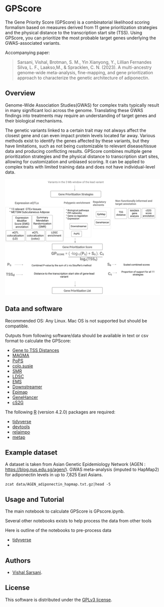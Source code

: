 # GPScore 
The Gene Priority Score (GPScore) is a combinatorial likelihood scoring formalism based on measures derived from 11 gene prioritization strategies and the physical distance to the transcription start site (TSS). Using GPScore, you can prioritize the most probable target genes underlying the GWAS-associated variants.

Accompanying paper:

>Sarsani, Vishal, Brotman, S. M., Yin Xianyong, Y., Lillian Fernandes Silva, L. F., Laakso,M., & Spracklen, C. N. (2023). A multi-ancestry genome-wide meta-analysis, fine-mapping, and gene prioritization approach to characterize the genetic architecture of adiponectin.

## Overview

Genome-Wide Association Studies(GWAS) for complex traits typically result in many significant loci across the genome. Translating these GWAS findings into treatments may require an understanding of target genes and their biological mechanisms. 

The genetic variants linked to a certain trait may not always affect the closest gene and can even impact protein levels located far away. Various methods exist to identify the genes affected by these variants, but they have limitations, such as not being customizable to relevant disease/tissue data and producing conflicting results. GPScore combines multiple gene prioritization strategies and the physical distance to transcription start sites, allowing for customization and unbiased scoring. It can be applied to complex traits with limited training data and does not have individual-level data.

![Gpscore](./work/gpscore.jpg)


## Data and software

Recommended OS: Any Linux. Mac OS is not supported but should be compatible.

Outputs from following software/data should be available in text or csv format to calculate the GPScore:

- [Gene to TSS Distances](https://github.com/FinucaneLab/pops/blob/master/example/data/utils/gene_annot_jun10.txt)
- [MAGMA](https://ctg.cncr.nl/software/magma)
- [PoPS](https://github.com/FinucaneLab/pops)
- [colo.susie](https://chr1swallace.github.io/coloc/articles/a06_SuSiE.html)
- [SMR](https://yanglab.westlake.edu.cn/software/smr/#Overview)
- [LDSC](https://github.com/bulik/ldsc/wiki/Partitioned-Heritability)
- [EMS](https://www.finucanelab.org/data)
- [Downstreamer](https://github.com/molgenis/systemsgenetics/wiki/Downstreamer)
- [Epimap](https://personal.broadinstitute.org/cboix/epimap/links/pergroup/)
- [GeneHancer](https://zenodo.org/record/7754032#.ZEP6AvzMIQ8)
- [cS2G](https://zenodo.org/record/7754032#.ZEP6AvzMIQ8)

The following [R](https://www.r-project.org/) (version 4.2.0) packages are required:

   - [tidyverse](https://www.tidyverse.org/) 
   - [devtools](https://CRAN.R-project.org/package=devtools) 
   - [relaimpo](https://cran.r-project.org/web/packages/relaimpo/index.html)
   - [metap](https://cran.r-project.org/web/packages/metap/index.html)


## Example dataset

A dataset is taken from Asian Genetic Epidemiology Network (AGEN : https://blog.nus.edu.sg/agen/).
GWAS meta-analysis (imputed to HapMap2) for adiponectin levels in up to 7,825 East Asians.


```{bash}
zcat data/AGEN_adiponectin_hapmap.txt.gz|head -5
```

## Usage and Tutorial

The main notebook to calculate GPScore is GPscore.ipynb.

Several other notebooks exists to help process the data from other tools 

Here is outline of the notebooks to pre-process data
- [tidyverse](https://www.tidyverse.org/) 
- 
## Authors

   - [Vishal Sarsani](https://vsarsani.com).


## License

This software is distributed under the [GPLv3 license](https://www.gnu.org/licenses/gpl-3.0.en.html).



